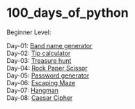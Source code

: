 # 100_days_of_python

Beginner Level:

Day-01: [Band name generator](./days_01-14_beginner/day01)<br/>
Day-02: [Tip calculator](./days_01-14_beginner/day02)<br/>
Day-03: [Treasure hunt](./days_01-14_beginner/day03)<br/>
Day-04: [Rock Paper Scissor](./days_01-14_beginner/day04)<br/>
Day-05: [Password generator](./days_01-14_beginner/day05)<br/>
Day-06: [Escaping Maze](./days_01-14_beginner/day06)<br/>
Day-07: [Hangman](./days_01-14_beginner/day07)<br/>
Day-08: [Caesar Cipher](./days_01-14_beginner/day08)<br/>